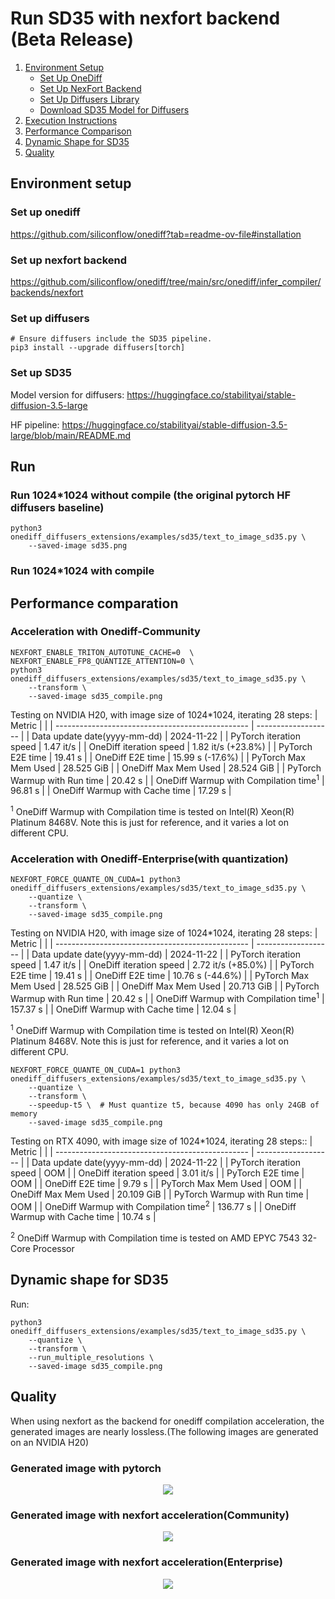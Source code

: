 # Run SD35 with nexfort backend (Beta Release)

1. [Environment Setup](#environment-setup)
   - [Set Up OneDiff](#set-up-onediff)
   - [Set Up NexFort Backend](#set-up-nexfort-backend)
   - [Set Up Diffusers Library](#set-up-diffusers)
   - [Download SD35 Model for Diffusers](#set-up-sd35)
2. [Execution Instructions](#run)
3. [Performance Comparison](#performance-comparation)
4. [Dynamic Shape for SD35](#dynamic-shape-for-sd25)
5. [Quality](#quality)

## Environment setup
### Set up onediff
https://github.com/siliconflow/onediff?tab=readme-ov-file#installation

### Set up nexfort backend
https://github.com/siliconflow/onediff/tree/main/src/onediff/infer_compiler/backends/nexfort

### Set up diffusers

```
# Ensure diffusers include the SD35 pipeline.
pip3 install --upgrade diffusers[torch]
```
### Set up SD35
Model version for diffusers: https://huggingface.co/stabilityai/stable-diffusion-3.5-large

HF pipeline: https://huggingface.co/stabilityai/stable-diffusion-3.5-large/blob/main/README.md

## Run

### Run 1024*1024 without compile (the original pytorch HF diffusers baseline)
```
python3 onediff_diffusers_extensions/examples/sd35/text_to_image_sd35.py \
    --saved-image sd35.png
```

### Run 1024*1024 with compile


## Performance comparation
### Acceleration with Onediff-Community

```
NEXFORT_ENABLE_TRITON_AUTOTUNE_CACHE=0  \
NEXFORT_ENABLE_FP8_QUANTIZE_ATTENTION=0 \
python3 onediff_diffusers_extensions/examples/sd35/text_to_image_sd35.py \
    --transform \
    --saved-image sd35_compile.png
```

Testing on NVIDIA H20, with image size of 1024*1024, iterating 28 steps:
| Metric                                           |                     |
| ------------------------------------------------ | ------------------- |
| Data update date(yyyy-mm-dd)                     | 2024-11-22          |
| PyTorch iteration speed                          | 1.47 it/s           |
| OneDiff iteration speed                          | 1.82 it/s (+23.8%)  |
| PyTorch E2E time                                 | 19.41 s             |
| OneDiff E2E time                                 | 15.99 s (-17.6%)    |
| PyTorch Max Mem Used                             | 28.525 GiB          |
| OneDiff Max Mem Used                             | 28.524 GiB          |
| PyTorch Warmup with Run time                     | 20.42 s             |
| OneDiff Warmup with Compilation time<sup>1</sup> | 96.81 s             |
| OneDiff Warmup with Cache time                   | 17.29 s             |

<sup>1</sup> OneDiff Warmup with Compilation time is tested on Intel(R) Xeon(R) Platinum 8468V. Note this is just for reference, and it varies a lot on different CPU.

### Acceleration with Onediff-Enterprise(with quantization)
```
NEXFORT_FORCE_QUANTE_ON_CUDA=1 python3 onediff_diffusers_extensions/examples/sd35/text_to_image_sd35.py \
    --quantize \
    --transform \
    --saved-image sd35_compile.png
```

Testing on NVIDIA H20, with image size of 1024*1024, iterating 28 steps:
| Metric                                           |                     |
| ------------------------------------------------ | ------------------- |
| Data update date(yyyy-mm-dd)                     | 2024-11-22          |
| PyTorch iteration speed                          | 1.47 it/s           |
| OneDiff iteration speed                          | 2.72 it/s (+85.0%)  |
| PyTorch E2E time                                 | 19.41 s             |
| OneDiff E2E time                                 | 10.76 s (-44.6%)    |
| PyTorch Max Mem Used                             | 28.525 GiB          |
| OneDiff Max Mem Used                             | 20.713 GiB          |
| PyTorch Warmup with Run time                     | 20.42 s             |
| OneDiff Warmup with Compilation time<sup>1</sup> | 157.37 s            |
| OneDiff Warmup with Cache time                   | 12.04 s              |

<sup>1</sup> OneDiff Warmup with Compilation time is tested on Intel(R) Xeon(R) Platinum 8468V. Note this is just for reference, and it varies a lot on different CPU.

```
NEXFORT_FORCE_QUANTE_ON_CUDA=1 python3 onediff_diffusers_extensions/examples/sd35/text_to_image_sd35.py \
    --quantize \
    --transform \
    --speedup-t5 \  # Must quantize t5, because 4090 has only 24GB of memory
    --saved-image sd35_compile.png
```


Testing on RTX 4090, with image size of 1024*1024, iterating 28 steps::
| Metric                                           |                     |
| ------------------------------------------------ | ------------------- |
| Data update date(yyyy-mm-dd)                     | 2024-11-22          |
| PyTorch iteration speed                          | OOM                 |
| OneDiff iteration speed                          | 3.01 it/s           |
| PyTorch E2E time                                 | OOM                 |
| OneDiff E2E time                                 | 9.79 s              |
| PyTorch Max Mem Used                             | OOM                 |
| OneDiff Max Mem Used                             | 20.109 GiB          |
| PyTorch Warmup with Run time                     | OOM                 |
| OneDiff Warmup with Compilation time<sup>2</sup> | 136.77 s            |
| OneDiff Warmup with Cache time                   | 10.74 s             |

 <sup>2</sup> OneDiff Warmup with Compilation time is tested on AMD EPYC 7543 32-Core Processor


## Dynamic shape for SD35

Run:

```
python3 onediff_diffusers_extensions/examples/sd35/text_to_image_sd35.py \
    --quantize \
    --transform \
    --run_multiple_resolutions \
    --saved-image sd35_compile.png
```

## Quality
When using nexfort as the backend for onediff compilation acceleration, the generated images are nearly lossless.(The following images are generated on an NVIDIA H20)

### Generated image with pytorch
<p align="center">
<img src="../../../imgs/sd35_base.png">
</p>

### Generated image with nexfort acceleration(Community)
<p align="center">
<img src="../../../imgs/nexfort_sd35_community.png">
</p>

### Generated image with nexfort acceleration(Enterprise)
<p align="center">
<img src="../../../imgs/nexfort_sd35_enterprise.png">
</p>
